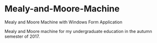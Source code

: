 # Mealy-and-Moore-Machine
Mealy and Moore Machine with Windows Form Application


Mealy and Moore machine for my undergraduate education in the autumn semester of 2017.

